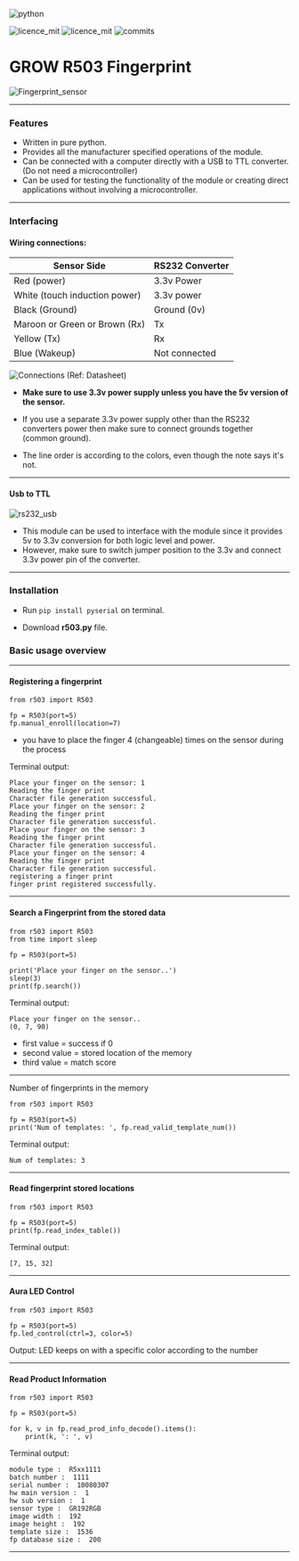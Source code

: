 ![python](https://img.shields.io/badge/Python-3776AB.svg?style=for-the-badge&logo=Python&logoColor=white)

![licence_mit](https://img.shields.io/badge/python-3.6+-blue)
![licence_mit](https://img.shields.io/badge/licence-MIT-orange)
![commits](https://img.shields.io/github/last-commit/rshcs/Grow-R503-Finger-Print)


# GROW R503 Fingerprint 

![Fingerprint_sensor](https://i.ibb.co/Z2rnD0K/seonsor.jpg)

---

### Features

* Written in pure python.
* Provides all the manufacturer specified operations of the module.
* Can be connected with a computer directly with a USB to TTL converter. (Do not need a microcontroller)
* Can be used for testing the functionality of the module or creating direct applications without involving a microcontroller.

---

### Interfacing
#### Wiring connections:

|Sensor Side|RS232 Converter|
|---|---|
|Red (power)|3.3v Power|
|White (touch induction power)|3.3v power|
|Black (Ground)|Ground (0v)|
|Maroon or Green or Brown (Rx)|Tx|
|Yellow  (Tx)|Rx|
|Blue (Wakeup)|Not connected|

![Connections](https://i.ibb.co/SyXvZ2G/connections.png)
(Ref: Datasheet)

* **Make sure to use 3.3v power supply unless you have the 5v version of the sensor.**

* If you use a separate 3.3v power supply other than the RS232 converters power then make sure to connect grounds together (common ground).

* The line order is according to the colors, even though the note says it's not.

--- 

#### Usb to TTL
![rs232_usb](https://i.ibb.co/nmkbvb3/usb-to-rs232.png)
* This module can be used to interface with the module since it provides 5v to 3.3v conversion for both logic level and power.
* However, make sure to switch jumper position to the 3.3v and connect 3.3v power pin of the converter.

---

### Installation

* Run `pip install pyserial` on terminal.

* Download **r503.py** file.

### Basic usage overview

---
#### Registering a fingerprint

    from r503 import R503

    fp = R503(port=5)
    fp.manual_enroll(location=7)

* you have to place the finger 4 (changeable) times on the sensor during the process

Terminal output:

    Place your finger on the sensor: 1
    Reading the finger print
    Character file generation successful.
    Place your finger on the sensor: 2
    Reading the finger print
    Character file generation successful.
    Place your finger on the sensor: 3
    Reading the finger print
    Character file generation successful.
    Place your finger on the sensor: 4
    Reading the finger print
    Character file generation successful.
    registering a finger print
    finger print registered successfully.

---

#### Search a Fingerprint from the stored data

    from r503 import R503
    from time import sleep
    
    fp = R503(port=5)
    
    print('Place your finger on the sensor..')
    sleep(3)
    print(fp.search())

Terminal output:

    Place your finger on the sensor..
    (0, 7, 90)

* first value = success if 0
* second value = stored location of the memory
* third value = match score

---

Number of fingerprints in the memory

    from r503 import R503
    
    fp = R503(port=5)
    print('Num of templates: ', fp.read_valid_template_num())

Terminal output:

    Num of templates: 3

---
#### Read fingerprint stored locations

    from r503 import R503
    
    fp = R503(port=5)
    print(fp.read_index_table())

Terminal output:

    [7, 15, 32]

---

#### Aura LED Control

    from r503 import R503
    
    fp = R503(port=5)
    fp.led_control(ctrl=3, color=5)

Output: LED keeps on with a specific color according to the number

---
#### Read Product Information

    from r503 import R503
    
    fp = R503(port=5)

    for k, v in fp.read_prod_info_decode().items():
        print(k, ': ', v)

Terminal output:

    module type :  R5xx1111
    batch number :  1111
    serial number :  10080307
    hw main version :  1
    hw sub version :  1
    sensor type :  GR192RGB
    image width :  192
    image height :  192
    template size :  1536
    fp database size :  200

---



